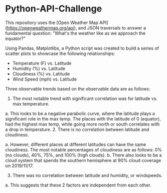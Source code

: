 # Python-API-Challenge

This repository uses the [Open Weather Map API] (https://openweathermap.org/api), and JSON traversals to answer a fundamental question: "What's the weather like as we approach the equator?"

Using Pandas, Matplotlibs, a Python script was created to build a series of scatter plots to showcase the following relationships:
  - Temperature (F) vs. Latitude
  - Humidity (%) vs. Latitude
  - Cloudiness (%) vs. Latitude
  - Wind Speed (mph) vs. Latitude

Three observable trends based on the observable data are as follows:
1.	The most notable trend with significant correlation was for latitude vs. max temperature.
  
  a.	This looks to be a negative parabolic curve, where the latitude plays a significant role in the max temp. The places with the latitude of 0 (equator), had the highest max temp, while going more north or south correlates with a drop in temperature.
2.	There is no correlation between latitude and cloudiness.
  
  a.	However, different places at different latitudes can have the same cloudiness. The most notable percentages of cloudiness are as  follows: 0% (no clouds), 40%, 75%, and 100% (high clouds). 
  b.	There also looks to be a cloud system that spends the southern hemisphere at 90% cloud coverage on 2019/11/17.

3.	There was no correlation between latitude and humidity, or windspeeds.
  
  a.	This suggests that these 2 factors are independent from each other. 
